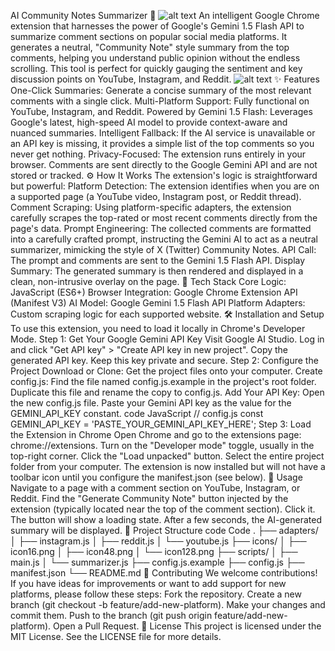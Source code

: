 AI Community Notes Summarizer 🚀
![alt text](https://img.shields.io/badge/License-MIT-blue.svg)
An intelligent Google Chrome extension that harnesses the power of Google's Gemini 1.5 Flash API to summarize comment sections on popular social media platforms. It generates a neutral, "Community Note" style summary from the top comments, helping you understand public opinion without the endless scrolling.
This tool is perfect for quickly gauging the sentiment and key discussion points on YouTube, Instagram, and Reddit.
![alt text](https://via.placeholder.com/800x400.png?text=Project+Demo+GIF+Here)
✨ Features
One-Click Summaries: Generate a concise summary of the most relevant comments with a single click.
Multi-Platform Support: Fully functional on YouTube, Instagram, and Reddit.
Powered by Gemini 1.5 Flash: Leverages Google's latest, high-speed AI model to provide context-aware and nuanced summaries.
Intelligent Fallback: If the AI service is unavailable or an API key is missing, it provides a simple list of the top comments so you never get nothing.
Privacy-Focused: The extension runs entirely in your browser. Comments are sent directly to the Google Gemini API and are not stored or tracked.
⚙️ How It Works
The extension's logic is straightforward but powerful:
Platform Detection: The extension identifies when you are on a supported page (a YouTube video, Instagram post, or Reddit thread).
Comment Scraping: Using platform-specific adapters, the extension carefully scrapes the top-rated or most recent comments directly from the page's data.
Prompt Engineering: The collected comments are formatted into a carefully crafted prompt, instructing the Gemini AI to act as a neutral summarizer, mimicking the style of X (Twitter) Community Notes.
API Call: The prompt and comments are sent to the Gemini 1.5 Flash API.
Display Summary: The generated summary is then rendered and displayed in a clean, non-intrusive overlay on the page.
🔧 Tech Stack
Core Logic: JavaScript (ES6+)
Browser Integration: Google Chrome Extension API (Manifest V3)
AI Model: Google Gemini 1.5 Flash API
Platform Adapters: Custom scraping logic for each supported website.
🛠️ Installation and Setup
To use this extension, you need to load it locally in Chrome's Developer Mode.
Step 1: Get Your Google Gemini API Key
Visit Google AI Studio.
Log in and click "Get API key" > "Create API key in new project".
Copy the generated API key. Keep this key private and secure.
Step 2: Configure the Project
Download or Clone: Get the project files onto your computer.
Create config.js:
Find the file named config.js.example in the project's root folder.
Duplicate this file and rename the copy to config.js.
Add Your API Key:
Open the new config.js file.
Paste your Gemini API key as the value for the GEMINI_API_KEY constant.
code
JavaScript
// config.js
const GEMINI_API_KEY = 'PASTE_YOUR_GEMINI_API_KEY_HERE';
Step 3: Load the Extension in Chrome
Open Chrome and go to the extensions page: chrome://extensions.
Turn on the "Developer mode" toggle, usually in the top-right corner.
Click the "Load unpacked" button.
Select the entire project folder from your computer.
The extension is now installed but will not have a toolbar icon until you configure the manifest.json (see below).
🚀 Usage
Navigate to a page with a comment section on YouTube, Instagram, or Reddit.
Find the "Generate Community Note" button injected by the extension (typically located near the top of the comment section).
Click it. The button will show a loading state.
After a few seconds, the AI-generated summary will be displayed.
📂 Project Structure
code
Code
.
├── adapters/
│   ├── instagram.js
│   ├── reddit.js
│   └── youtube.js
├── icons/
│   ├── icon16.png
│   ├── icon48.png
│   └── icon128.png
├── scripts/
│   ├── main.js
│   └── summarizer.js
├── config.js.example
├── config.js
├── manifest.json
└── README.md
🤝 Contributing
We welcome contributions! If you have ideas for improvements or want to add support for new platforms, please follow these steps:
Fork the repository.
Create a new branch (git checkout -b feature/add-new-platform).
Make your changes and commit them.
Push to the branch (git push origin feature/add-new-platform).
Open a Pull Request.
📄 License
This project is licensed under the MIT License. See the LICENSE file for more details.
